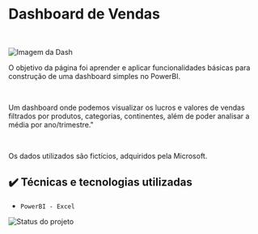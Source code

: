 <h1>Dashboard de Vendas</h1> <br>


![Imagem da Dash](Vendas_BI/Dashboard_vendas.png)

<p>O objetivo da página foi aprender e aplicar funcionalidades básicas para construção de uma dashboard simples no PowerBI.</p><br>
<p>Um dashboard onde podemos visualizar os lucros e valores de vendas filtrados por produtos, categorias, continentes, além de poder analisar a média por ano/trimestre."</p><br>
<p>Os dados utilizados são fictícios, adquiridos pela Microsoft.</p>


## ✔️ Técnicas e tecnologias utilizadas

- ``PowerBI - Excel``



![Status do projeto](https://img.shields.io/badge/Status-Finalizado-Red)



